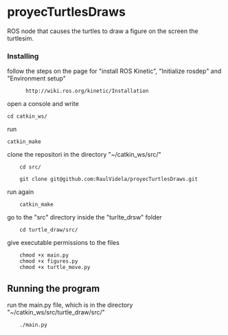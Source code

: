 # proyecTurtlesDraws

ROS node that causes the turtles to draw a figure on the screen the turtlesim.

### Installing

follow the steps on the page for "install ROS Kinetic", "Initialize rosdep" and "Environment setup"
    
```
      http://wiki.ros.org/kinetic/Installation
```

open a console and write

```
cd catkin_ws/
```

run

```
catkin_make
```

clone the repositori in the directory "~/catkin_ws/src/"

```
    cd src/
    
    git clone git@github.com:RaulVidela/proyecTurtlesDraws.git
```

run again

```
    catkin_make
```

go to the "src" directory inside the "turlte_drsw" folder

```
    cd turtle_draw/src/
```

give executable permissions to the files
```
    chmod +x main.py
    chmod +x figures.py
    chmod +x turtle_move.py
```

## Running the program

run the main.py file, which is in the directory "~/catkin_ws/src/turtle_draw/src/"

```
    ./main.py
``` 
